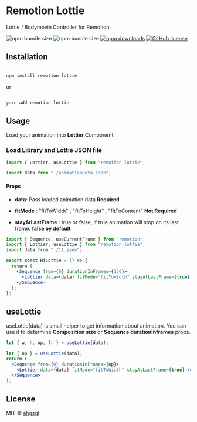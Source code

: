 # Remotion Lottie

Lottie / Bodymovin Controller for Remotion.

![npm bundle size](https://img.shields.io/bundlephobia/min/remotion-lottie) ![npm bundle size](https://img.shields.io/bundlephobia/minzip/remotion-lottie) [![npm downloads](https://img.shields.io/npm/dt/remotion-keyframes)](https://www.npmjs.com/package/remotion-lottie) [![GitHub license](https://img.shields.io/badge/license-MIT-blue.svg)](https://github.com/facebook/react/blob/master/LICENSE)

## Installation

```bash

npm install remotion-lottie

```

or

```bash

yarn add remotion-lottie

```

## Usage

Load your animation into **Lottier** Component.

### Load Library and Lottie JSON file

```jsx
import { Lottier, useLottie } from "remotion-lottie";

import data from "./animationData.json";
```

#### Props

- **data**: Pass loaded animation data **Required**

- **fitMode** : "fitToWidth" , "fitToHeight" , "fitToContent" **Not Required**

- **stayAtLastFrame** : true or false, if true animation will stop on its last frame. **false by default**

```jsx
import { Sequence, useCurrentFrame } from "remotion";
import { Lottier, useLottie } from "remotion-lottie";
import data from "./11.json";

export const HiLottie = () => {
  return (
    <Sequence from={0} durationInFrames={150}>
      <Lottier data={data} fitMode="fitToWidth" stayAtLastFrame={true} />
    </Sequence>
  );
};
```

## useLottie

useLottie(data) is small helper to get information about animation.
You can use it to determine **Composition size** or **Sequence durationInframes** props.

```jsx
let { w, h, op, fr } = useLottie(data);
```

```jsx
let { op } = useLottie(data);
return (
  <Sequence from={0} durationInFrames={op}>
    <Lottier data={data} fitMode="fitToWidth" stayAtLastFrame={true} />
  </Sequence>
);
```

## License

MIT © [ahgsql](https://github.com/ahgsql)
